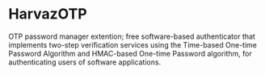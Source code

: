 # HarvazOTP
OTP password manager extention; free software-based authenticator that implements two-step verification services using the Time-based One-time Password Algorithm and HMAC-based One-time Password algorithm, for authenticating users of software applications.
